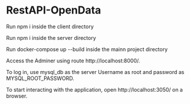 # RestAPI-OpenData
Run npm i inside the client directory

Run npm i inside the server directory

Run docker-compose up --build inside the mainn project directory

Access the Adminer using route http://localhost:8000/.

To log in, use mysql_db as the server Username as root and password as MYSQL_ROOT_PASSWORD.

To start interacting with the application, open http://localhost:3050/ on a browser.
